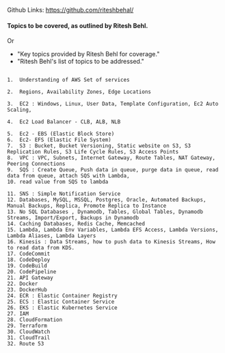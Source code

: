 Github Links: https://github.com/riteshbehal/

#### Topics to be covered, as outlined by Ritesh Behl.

Or 
- "Key topics provided by Ritesh Behl for coverage."
- "Ritesh Behl's list of topics to be addressed."
```````````````````````````````````````````````````````

1.	Understanding of AWS Set of services

2.	Regions, Availability Zones, Edge Locations

3.	EC2 : Windows, Linux, User Data, Template Configuration, Ec2 Auto Scaling,

4.	Ec2 Load Balancer - CLB, ALB, NLB

5.	Ec2 - EBS (Elastic Block Store)
6.	Ec2- EFS (Elastic File System)
7.	S3 : Bucket, Bucket Versioning, Static website on S3, S3 Replication Rules, S3 Life Cycle Rules, S3 Access Points
8.	VPC : VPC, Subnets, Internet Gateway, Route Tables, NAT Gateway, Peering Connections
9.	SQS : Create Queue, Push data in queue, purge data in queue, read data from queue, attach SQS with Lambda,
10.	read value from SQS to lambda

11.	SNS : Simple Notification Service
12.	Databases, MySQL, MSSQL, Postgres, Oracle, Automated Backups, Manual Backups, Replica, Promote Replica to Instance
13.	No SQL Databases , Dynamodb, Tables, Global Tables, Dynamodb Streams, Import/Export, Backups in Dynamodb
14.	Caching Databases, Redis Cache, Memcached
15.	Lambda, Lambda Env Variables, Lambda EFS Access, Lambda Versions, Lambda Aliases, Lambda Layers
16.	Kinesis : Data Streams, how to push data to Kinesis Streams, How to read data from KDS.
17.	CodeCommit
18.	CodeDeploy
19.	CodeBuild
20.	CodePipeline
21.	API Gateway
22.	Docker
23.	DockerHub
24.	ECR : Elastic Container Registry
25.	ECS : Elastic Container Service
26.	EKS : Elastic Kubernetes Service
27.	IAM
28.	CloudFormation
29.	Terraform
30.	CloudWatch
31.	CloudTrail
32.	Route 53

